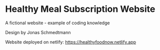 # Healthy Meal Subscription Website


A fictional website - example of coding knowledge

Design by Jonas Schmedtmann
 
Website deployed on netlify: https://healthyfoodnow.netlify.app

